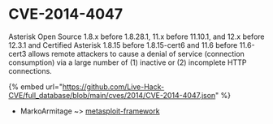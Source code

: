 # CVE-2014-4047

Asterisk Open Source 1.8.x before 1.8.28.1, 11.x before 11.10.1, and 12.x before 12.3.1 and Certified Asterisk 1.8.15 before 1.8.15-cert6 and 11.6 before 11.6-cert3 allows remote attackers to cause a denial of service (connection consumption) via a large number of (1) inactive or (2) incomplete HTTP connections.

{% embed url="https://github.com/Live-Hack-CVE/full_database/blob/main/cves/2014/CVE-2014-4047.json" %}


* MarkoArmitage ~> [metasploit-framework](https://www.alice-snow.ru/2014/database/cve-2014-4047/metasploit-framework-markoarmitage)